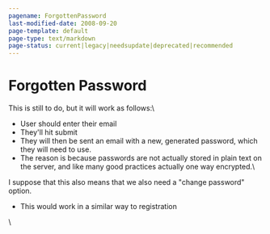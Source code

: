 ```yaml
---
pagename: ForgottenPassword
last-modified-date: 2008-09-20
page-template: default
page-type: text/markdown
page-status: current|legacy|needsupdate|deprecated|recommended
---
```

Forgotten Password
==================

This is still to do, but it will work as follows:\

-   User should enter their email
-   They\'ll hit submit
-   They will then be sent an email with a new, generated password,
    which they will need to use.
-   The reason is because passwords are not actually stored in plain
    text on the server, and like many good practices actually one way
    encrypted.\

I suppose that this also means that we also need a \"change password\"
option.

-   This would work in a similar way to registration

\
